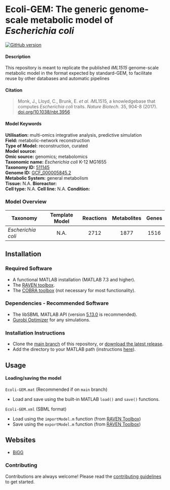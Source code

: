 # Ecoli-GEM: The generic genome-scale metabolic model of _Escherichia coli_

[![GitHub version](https://badge.fury.io/gh/haowang-bioinfo%2FEcoli-GEM.svg)](https://badge.fury.io/gh/haowang-bioinfo%2FEcoli-GEM)

#### Description

This repository is meant to replicate the published _iML1515_ genome-scale metabolic model in the format expected by standard-GEM, to facilitate reuse by other databases and automatic pipelines

#### Citation

> Monk, J., Lloyd, C., Brunk, E. _et al._ *i*ML1515, a knowledgebase that computes _Escherichia coli_ traits. _Nature Biotech._ 35, 904-8 (2017). [doi.org/10.1038/nbt.3956](https://doi.org/10.1038/nbt.3956)

#### Model Keywords

**Utilisation:** multi-omics integrative analysis, predictive simulation  
**Field:** metabolic-network reconstruction  
**Type of Model:** reconstruction, curated  
**Model source:**  
**Omic source:** genomics; metabolomics  
**Taxonomic name:** _Escherichia coli_ K-12 MG1655  
**Taxonomy ID:** [511145](https://identifiers.org/taxonomy:511145)  
**Genome ID:** [GCF_000005845.2](https://identifiers.org/insdc.gca:GCF_000005845.2)  
**Metabolic System:** general metabolism  
**Tissue:** N.A.
**Bioreactor:**  
**Cell type:** N.A.
**Cell line:** N.A.
**Condition:**

### Model Overview

| Taxonomy           | Template Model | Reactions | Metabolites | Genes |
| ------------------ | :------------: | :-------: | :---------: | :---: |
| _Escherichia coli_ |      N.A.      |   2712    |    1877     | 1516  |

## Installation

### Required Software

- A functional MATLAB installation (MATLAB 7.3 and higher).
- The [RAVEN toolbox](https://github.com/SysBioChalmers/RAVEN).
- The [COBRA toolbox](https://github.com/opencobra/cobratoolbox) (not necessary for most functionality).

### Dependencies - Recommended Software

- The libSBML MATLAB API (version [5.13.0](https://sourceforge.net/projects/sbml/files/libsbml/5.13.0/stable/MATLAB%20interface/) is recommended).
- [Gurobi Optimizer](http://www.gurobi.com/registration/download-reg) for any simulations.

### Installation Instructions

- Clone the [main branch](https://github.com/haowang-bioinfo/Ecoli-GEM/tree/main) of this repository, or [download the latest release](https://github.com/haowang-bioinfo/Ecoli-GEM/releases/latest).
- Add the directory to your MATLAB path (instructions [here](https://se.mathworks.com/help/matlab/ref/addpath.html?requestedDomain=www.mathworks.com)).

## Usage

#### Loading/saving the model

`Ecoli-GEM.mat` (Recommended if on `main` branch)

- Load and save using the built-in MATLAB `load()` and `save()` functions.

`Ecoli-GEM.xml` (SBML format)

- Load using the `importModel.m` function (from [RAVEN Toolbox](https://github.com/SysBioChalmers/RAVEN))
- Save using the `exportModel.m` function (from [RAVEN Toolbox](https://github.com/SysBioChalmers/RAVEN))

## Websites

- [BiGG](http://bigg.ucsd.edu/models/iML1515)

### Contributing

Contributions are always welcome! Please read the [contributing guidelines](.github/CONTRIBUTING.md) to get started.
